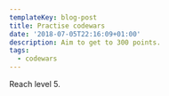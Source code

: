 ```yaml
---
templateKey: blog-post
title: Practise codewars
date: '2018-07-05T22:16:09+01:00'
description: Aim to get to 300 points.
tags:
  - codewars
---
```

Reach level 5.
